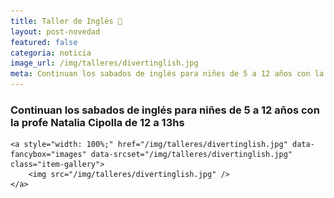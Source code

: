 ```yaml
---
title: Taller de Inglés 🎈
layout: post-novedad
featured: false
categoria: noticia
image_url: /img/talleres/divertinglish.jpg
meta: Continuan los sabados de inglés para niñes de 5 a 12 años con la profe Natalia Cipolla de 12 a 13hs
---
```



<h3>Continuan los sabados de inglés para niñes de 5 a 12 años con la profe Natalia Cipolla de 12 a 13hs</h3>

<div style="position: relative;">
	<div class="gallery col-3">

	<a style="width: 100%;" href="/img/talleres/divertinglish.jpg" data-fancybox="images" data-srcset="/img/talleres/divertinglish.jpg" class="item-gallery">
		<img src="/img/talleres/divertinglish.jpg" />
	</a>

</div>
</div>

